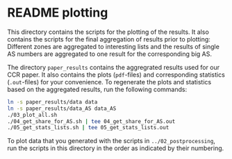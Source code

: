 # README plotting

This directory contains the scripts for the plotting of the results.
It also contains the scripts for the final aggregation of results prior to
plotting: Different zones are aggregated to interesting lists and the results
of single AS numbers are aggregated to one result for the corresponding big AS.

The directory `paper_results` contains the aggregrated results used for our
CCR paper. It also contains the plots (`pdf`-files) and corresponding
statistics (`.out`-files) for your convenience.
To regenerate the plots and statistics based on the aggregated results, run the
following commands:
```bash
ln -s paper_results/data data
ln -s paper_results/data_AS data_AS
./03_plot_all.sh
./04_get_share_for_AS.sh | tee 04_get_share_for_AS.out
./05_get_stats_lists.sh | tee 05_get_stats_lists.out
```

To plot data that you generated with the scripts in `../02_postprocessing`,
run the scripts in this directory in the order as indicated by their numbering.

